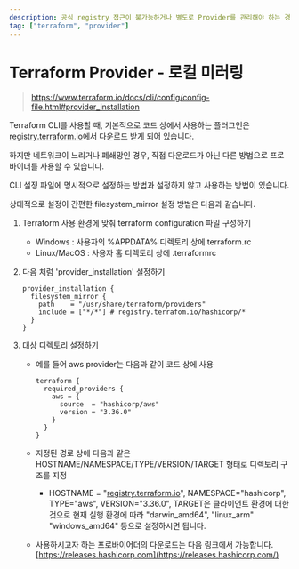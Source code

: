 ```yaml
---
description: 공식 registry 접근이 불가능하거나 별도로 Provider를 관리해야 하는 경우 사용
tag: ["terraform", "provider"]
---
```


# Terraform Provider - 로컬 미러링
> <https://www.terraform.io/docs/cli/config/config-file.html#provider_installation>

Terraform CLI를 사용할 때, 기본적으로 코드 상에서 사용하는 플러그인은 [registry.terraform.io](http://registry.terraform.io/)에서 다운로드 받게 되어 있습니다.

하지만 네트워크이 느리거나 폐쇄망인 경우, 직접 다운로드가 아닌 다른 방법으로 프로바이더를 사용할 수 있습니다.

CLI 설정 파일에 명시적으로 설정하는 방법과 설정하지 않고 사용하는 방법이 있습니다.

상대적으로 설정이 간편한 filesystem_mirror 설정 방법은 다음과 같습니다.

1. Terraform 사용 환경에 맞춰 terraform configuration 파일 구성하기
    - Windows : 사용자의 %APPDATA% 디렉토리 상에 terraform.rc
    - Linux/MacOS : 사용자 홈 디렉토리 상에 .terraformrc

2. 다음 처럼 'provider_installation' 설정하기
   ```
   provider_installation {
     filesystem_mirror {
       path    = "/usr/share/terraform/providers"
       include = ["*/*"] # registry.terrafom.io/hashicorp/*
     }
   }
   ```

3.  대상 디렉토리 설정하기
    - 예를 들어 aws provider는 다음과 같이 코드 상에 사용
        ```
        terraform {
          required_providers {
            aws = {
              source  = "hashicorp/aws"
              version = "3.36.0"
            }
          }
        }
        ```

    - 지정된 경로 상에 다음과 같은 HOSTNAME/NAMESPACE/TYPE/VERSION/TARGET 형태로 디렉토리 구조를 지정
        - HOSTNAME = "[registry.terraform.io](http://registry.terraform.io/)", NAMESPACE="hashicorp", TYPE="aws", VERSION="3.36.0", TARGET은 클라이언트 환경에 대한 것으로 현재 실행 환경에 따라 "darwin_amd64", "linux_arm" "windows_amd64" 등으로 설정하시면 됩니다.

    - 사용하시고자 하는 프로바이어더의 다운로드는 다음 링크에서 가능합니다. [https://releases.hashicorp.com](https://releases.hashicorp.com/)